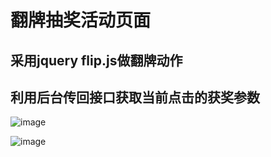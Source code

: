 # 翻牌抽奖活动页面

## 采用jquery flip.js做翻牌动作

## 利用后台传回接口获取当前点击的获奖参数

 ![image](https://github.com/nick2834/lucky/tree/master/showpic/01.jpg)
 
 ![image](https://github.com/nick2834/lucky/tree/master/showpic/02.jpg)
 

